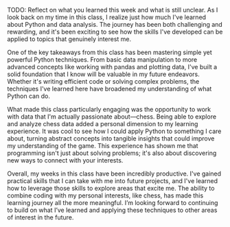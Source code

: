 TODO: Reflect on what you learned this week and what is still unclear.
As I look back on my time in this class, I realize just how much I've learned about Python and data analysis. The journey has been both challenging and rewarding, and it's been exciting to see how the skills I've developed can be applied to topics that genuinely interest me.

One of the key takeaways from this class has been mastering simple yet powerful Python techniques. From basic data manipulation to more advanced concepts like working with pandas and plotting data, I've built a solid foundation that I know will be valuable in my future endeavors. Whether it's writing efficient code or solving complex problems, the techniques I've learned here have broadened my understanding of what Python can do.

What made this class particularly engaging was the opportunity to work with data that I'm actually passionate about—chess. Being able to explore and analyze chess data added a personal dimension to my learning experience. It was cool to see how I could apply Python to something I care about, turning abstract concepts into tangible insights that could improve my understanding of the game. This experience has shown me that programming isn't just about solving problems; it's also about discovering new ways to connect with your interests.

Overall, my weeks in this class have been incredibly productive. I've gained practical skills that I can take with me into future projects, and I've learned how to leverage those skills to explore areas that excite me. The ability to combine coding with my personal interests, like chess, has made this learning journey all the more meaningful. I’m looking forward to continuing to build on what I’ve learned and applying these techniques to other areas of interest in the future.